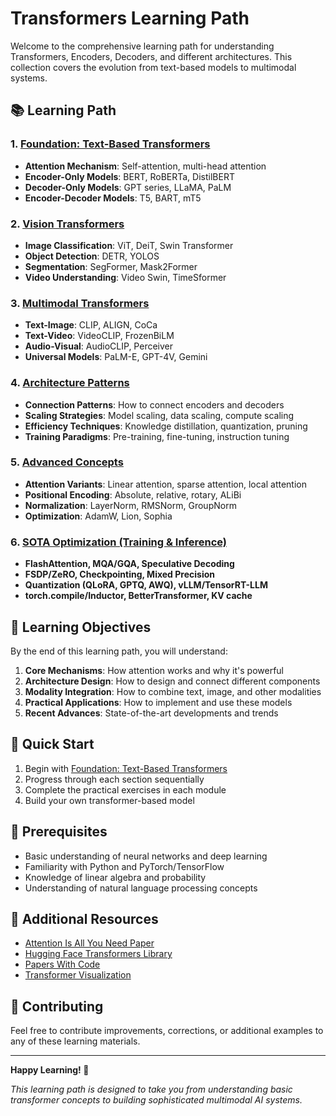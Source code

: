 # Transformers Learning Path

Welcome to the comprehensive learning path for understanding Transformers, Encoders, Decoders, and different architectures. This collection covers the evolution from text-based models to multimodal systems.

## 📚 Learning Path

### 1. [Foundation: Text-Based Transformers](./01-text-transformers/README.md)
- **Attention Mechanism**: Self-attention, multi-head attention
- **Encoder-Only Models**: BERT, RoBERTa, DistilBERT
- **Decoder-Only Models**: GPT series, LLaMA, PaLM
- **Encoder-Decoder Models**: T5, BART, mT5

### 2. [Vision Transformers](./02-vision-transformers/README.md)
- **Image Classification**: ViT, DeiT, Swin Transformer
- **Object Detection**: DETR, YOLOS
- **Segmentation**: SegFormer, Mask2Former
- **Video Understanding**: Video Swin, TimeSformer

### 3. [Multimodal Transformers](./03-multimodal-transformers/README.md)
- **Text-Image**: CLIP, ALIGN, CoCa
- **Text-Video**: VideoCLIP, FrozenBiLM
- **Audio-Visual**: AudioCLIP, Perceiver
- **Universal Models**: PaLM-E, GPT-4V, Gemini

### 4. [Architecture Patterns](./04-architecture-patterns/README.md)
- **Connection Patterns**: How to connect encoders and decoders
- **Scaling Strategies**: Model scaling, data scaling, compute scaling
- **Efficiency Techniques**: Knowledge distillation, quantization, pruning
- **Training Paradigms**: Pre-training, fine-tuning, instruction tuning

### 5. [Advanced Concepts](./05-advanced-concepts/README.md)
- **Attention Variants**: Linear attention, sparse attention, local attention
- **Positional Encoding**: Absolute, relative, rotary, ALiBi
- **Normalization**: LayerNorm, RMSNorm, GroupNorm
- **Optimization**: AdamW, Lion, Sophia

### 6. [SOTA Optimization (Training & Inference)](./06-sota-optimization/README.md)
- **FlashAttention, MQA/GQA, Speculative Decoding**
- **FSDP/ZeRO, Checkpointing, Mixed Precision**
- **Quantization (QLoRA, GPTQ, AWQ), vLLM/TensorRT-LLM**
- **torch.compile/Inductor, BetterTransformer, KV cache**

## 🎯 Learning Objectives

By the end of this learning path, you will understand:

1. **Core Mechanisms**: How attention works and why it's powerful
2. **Architecture Design**: How to design and connect different components
3. **Modality Integration**: How to combine text, image, and other modalities
4. **Practical Applications**: How to implement and use these models
5. **Recent Advances**: State-of-the-art developments and trends

## 🚀 Quick Start

1. Begin with [Foundation: Text-Based Transformers](./01-text-transformers/README.md)
2. Progress through each section sequentially
3. Complete the practical exercises in each module
4. Build your own transformer-based model

## 📖 Prerequisites

- Basic understanding of neural networks and deep learning
- Familiarity with Python and PyTorch/TensorFlow
- Knowledge of linear algebra and probability
- Understanding of natural language processing concepts

## 🔗 Additional Resources

- [Attention Is All You Need Paper](https://arxiv.org/abs/1706.03762)
- [Hugging Face Transformers Library](https://huggingface.co/docs/transformers)
- [Papers With Code](https://paperswithcode.com/task/transformer)
- [Transformer Visualization](http://jalammar.github.io/illustrated-transformer/)

## 📝 Contributing

Feel free to contribute improvements, corrections, or additional examples to any of these learning materials.

---

**Happy Learning! 🎉**

*This learning path is designed to take you from understanding basic transformer concepts to building sophisticated multimodal AI systems.*
